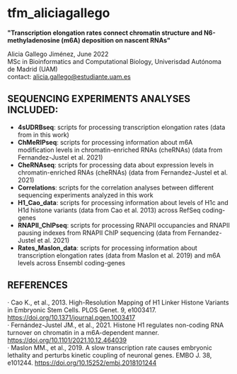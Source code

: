# tfm_aliciagallego

**"Transcription elongation rates connect chromatin structure and N6-methyladenosine (m6A) deposition on nascent RNAs"**  

Alicia Gallego Jiménez, June 2022  
MSc in Bioinformatics and Computational Biology, Univerisdad Autónoma de Madrid (UAM)  
contact: alicia.gallego@estudiante.uam.es  

## SEQUENCING EXPERIMENTS ANALYSES INCLUDED:  
- **4sUDRBseq**: scripts for processing transcription elongation rates (data from in this work)  
- **ChMeRIPseq**: scripts for processing information about m6A modification levels in chromatin-enriched RNAs (cheRNAs) (data from Fernandez-Justel et al. 2021)  
- **CheRNAseq**: scripts for processing data about expression levels in chromatin-enriched RNAs (cheRNAs) (data from Fernandez-Justel et al. 2021)  
- **Correlations**: scripts for the correlation analyses between different sequencing experiments analyzed in this work  
- **H1_Cao_data**: scripts for processing information about levels of H1c and H1d histone variants (data from Cao et al. 2013) across RefSeq coding-genes  
- **RNAPII_ChIPseq**: scripts for processing RNAPII occupancies and RNAPII pausing indexes from RNAPII ChIP sequencing (data from Fernandez-Justel et al. 2021)  
- **Rates_Maslon_data**: scripts for processing information about transcription elongation rates (data from Maslon et al. 2019) and m6A levels across Ensembl coding-genes  

## REFERENCES   
· Cao K., et al., 2013. High-Resolution Mapping of H1 Linker Histone Variants in Embryonic Stem Cells. PLOS Genet. 9, e1003417. https://doi.org/10.1371/journal.pgen.1003417  
· Fernández-Justel JM., et al., 2021. Histone H1 regulates non-coding RNA turnover on chromatin in a m6A-dependent manner. https://doi.org/10.1101/2021.10.12.464039  
· Maslon MM., et al., 2019. A slow transcription rate causes embryonic lethality and perturbs kinetic coupling of neuronal genes. EMBO J. 38, e101244. https://doi.org/10.15252/embj.2018101244
